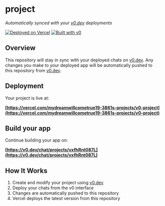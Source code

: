 # project

*Automatically synced with your [v0.dev](https://v0.dev) deployments*

[![Deployed on Vercel](https://img.shields.io/badge/Deployed%20on-Vercel-black?style=for-the-badge&logo=vercel)](https://vercel.com/mydreamwillcometrue19-3861s-projects/v0-project)
[![Built with v0](https://img.shields.io/badge/Built%20with-v0.dev-black?style=for-the-badge)](https://v0.dev/chat/projects/vxfhRnt087L)

## Overview

This repository will stay in sync with your deployed chats on [v0.dev](https://v0.dev).
Any changes you make to your deployed app will be automatically pushed to this repository from [v0.dev](https://v0.dev).

## Deployment

Your project is live at:

**[https://vercel.com/mydreamwillcometrue19-3861s-projects/v0-project](https://vercel.com/mydreamwillcometrue19-3861s-projects/v0-project)**

## Build your app

Continue building your app on:

**[https://v0.dev/chat/projects/vxfhRnt087L](https://v0.dev/chat/projects/vxfhRnt087L)**

## How It Works

1. Create and modify your project using [v0.dev](https://v0.dev)
2. Deploy your chats from the v0 interface
3. Changes are automatically pushed to this repository
4. Vercel deploys the latest version from this repository